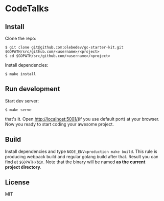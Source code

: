 # CodeTalks

## Install

Clone the repo:

```
$ git clone git@github.com:olebedev/go-starter-kit.git $GOPATH/src/github.com/<username>/<project>
$ cd $GOPATH/src/github.com/<username>/<project>
```

Install dependencies:

```
$ make install
```

## Run development

Start dev server:

```
$ make serve
```

that's it. Open [http://localhost:5001/](http://localhost:5001/)(if you use default port) at your browser. Now you ready to start coding your awesome project.

## Build

Install dependencies and type `NODE_ENV=production make build`. This rule is producing webpack build and regular golang build after that. Result you can find at `$GOPATH/bin`. Note that the binary will be named **as the current project directory**.

## License
MIT
